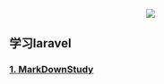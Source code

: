 <p align="center"><img src="https://laravel.com/assets/img/components/logo-laravel.svg"></p>

## 学习laravel

### [1. MarkDownStudy](https://github.com/istudy9/laravelStudy/tree/master/study/markdown)